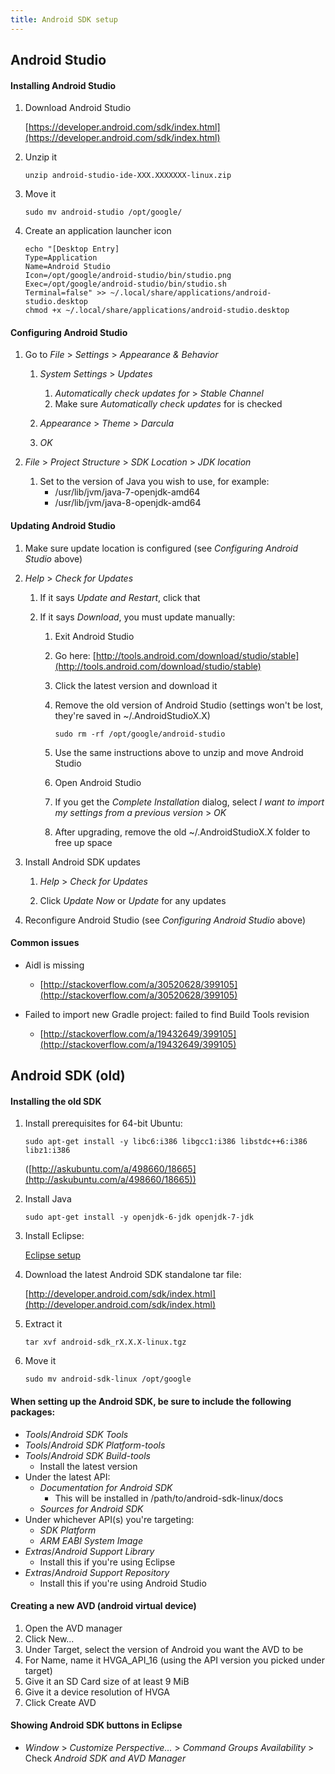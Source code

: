 ```yaml
---
title: Android SDK setup
---
```


## Android Studio

#### Installing Android Studio

1. Download Android Studio

   [https://developer.android.com/sdk/index.html](https://developer.android.com/sdk/index.html)

1. Unzip it

   ```
   unzip android-studio-ide-XXX.XXXXXXX-linux.zip
   ```

1. Move it

   ```
   sudo mv android-studio /opt/google/
   ```

1. Create an application launcher icon
   ```
   echo "[Desktop Entry]
   Type=Application
   Name=Android Studio
   Icon=/opt/google/android-studio/bin/studio.png
   Exec=/opt/google/android-studio/bin/studio.sh
   Terminal=false" >> ~/.local/share/applications/android-studio.desktop
   chmod +x ~/.local/share/applications/android-studio.desktop
   ```

#### Configuring Android Studio

1. Go to _File_ > _Settings_ > _Appearance & Behavior_

   1. _System Settings_ > _Updates_

      1. _Automatically check updates for_ > _Stable Channel_
      1. Make sure _Automatically check updates_ for is checked

   1. _Appearance_ > _Theme_ > _Darcula_

   1. _OK_

1. _File_ > _Project Structure_ > _SDK Location_ > _JDK location_
   1. Set to the version of Java you wish to use, for example:
      - /usr/lib/jvm/java-7-openjdk-amd64
      - /usr/lib/jvm/java-8-openjdk-amd64

#### Updating Android Studio

1. Make sure update location is configured (see _Configuring Android Studio_ above)

1. _Help_ > _Check for Updates_

   1. If it says _Update and Restart_, click that

   1. If it says _Download_, you must update manually:

      1. Exit Android Studio

      1. Go here:
         [http://tools.android.com/download/studio/stable](http://tools.android.com/download/studio/stable)

      1. Click the latest version and download it

      1. Remove the old version of Android Studio (settings won't be lost, they're saved in ~/.AndroidStudioX.X)

         ```
         sudo rm -rf /opt/google/android-studio
         ```

      1. Use the same instructions above to unzip and move Android Studio

      1. Open Android Studio

      1. If you get the _Complete Installation_ dialog, select _I want to import my settings from a previous version_ > _OK_

      1. After upgrading, remove the old ~/.AndroidStudioX.X folder to free up space

1. Install Android SDK updates

   1. _Help_ > _Check for Updates_

   1. Click _Update Now_ or _Update_ for any updates

1. Reconfigure Android Studio (see _Configuring Android Studio_ above)

#### Common issues

- Aidl is missing

  - [http://stackoverflow.com/a/30520628/399105](http://stackoverflow.com/a/30520628/399105)

- Failed to import new Gradle project: failed to find Build Tools revision
  - [http://stackoverflow.com/a/19432649/399105](http://stackoverflow.com/a/19432649/399105)

## Android SDK (old)

#### Installing the old SDK

1. Install prerequisites for 64-bit Ubuntu:

   ```
   sudo apt-get install -y libc6:i386 libgcc1:i386 libstdc++6:i386 libz1:i386
   ```

   ([http://askubuntu.com/a/498660/18665](http://askubuntu.com/a/498660/18665))

1. Install Java

   ```
   sudo apt-get install -y openjdk-6-jdk openjdk-7-jdk
   ```

1. Install Eclipse:

   [Eclipse setup](https://sites.google.com/site/bmaupinwiki/home/programming/tools/eclipse-setup)

1. Download the latest Android SDK standalone tar file:

   [http://developer.android.com/sdk/index.html](http://developer.android.com/sdk/index.html)

1. Extract it

   ```
   tar xvf android-sdk_rX.X.X-linux.tgz
   ```

1. Move it
   ```
   sudo mv android-sdk-linux /opt/google
   ```

#### When setting up the Android SDK, be sure to include the following packages:

- _Tools_/_Android SDK Tools_
- _Tools_/_Android SDK Platform-tools_
- _Tools_/_Android SDK Build-tools_
  - Install the latest version
- Under the latest API:
  - _Documentation for Android SDK_
    - This will be installed in /path/to/android-sdk-linux/docs
  - _Sources for Android SDK_
- Under whichever API(s) you're targeting:
  - _SDK Platform_
  - _ARM EABI System Image_
- _Extras_/_Android Support Library_
  - Install this if you're using Eclipse
- _Extras_/_Android Support Repository_
  - Install this if you're using Android Studio

#### Creating a new AVD (android virtual device)

1. Open the AVD manager
1. Click New...
1. Under Target, select the version of Android you want the AVD to be
1. For Name, name it HVGA_API_16 (using the API version you picked under target)
1. Give it an SD Card size of at least 9 MiB
1. Give it a device resolution of HVGA
1. Click Create AVD

#### Showing Android SDK buttons in Eclipse

- _Window_ > _Customize Perspective..._ > _Command Groups Availability_ > Check _Android SDK and AVD Manager_
